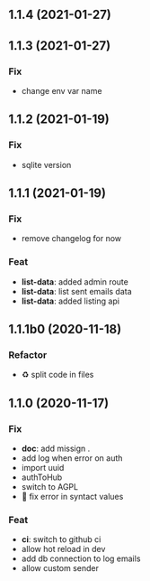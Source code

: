 ## 1.1.4 (2021-01-27)

## 1.1.3 (2021-01-27)

### Fix

- change env var name

## 1.1.2 (2021-01-19)

### Fix

- sqlite version

## 1.1.1 (2021-01-19)

### Fix

- remove changelog for now

### Feat

- **list-data**: added admin route
- **list-data**: list sent emails data
- **list-data**: added listing api

## 1.1.1b0 (2020-11-18)

### Refactor

- :recycle: split code in files

## 1.1.0 (2020-11-17)

### Fix

- **doc**: add missign .
- add log when error on auth
- import uuid
- authToHub
- switch to AGPL
- :bug: fix error in syntact values

### Feat

- **ci**: switch to github ci
- allow hot reload in dev
- add db connection to log emails
- allow custom sender
